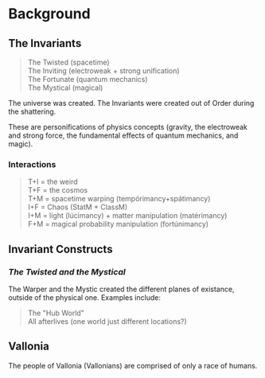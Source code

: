 # **Background**

## **The Invariants**
> The Twisted (spacetime)  
> The Inviting (electroweak + strong unification)  
> The Fortunate (quantum mechanics)  
> The Mystical (magical)  

The universe was created.
The Invariants were created out of Order during the shattering.

These are personifications of physics concepts (gravity, the electroweak and strong force, the fundamental effects of quantum mechanics, and magic).

### **Interactions**
> T+I = the weird  
> T+F = the cosmos  
> T+M = spacetime warping (tempórimancy+spátimancy)  
> I+F = Chaos (StatM + ClassM)  
> I+M = light (lúcimancy) + matter manipulation (matérimancy)  
> F+M = magical probability manipulation (fortúnimancy)  

## **Invariant Constructs**

### *The Twisted and the Mystical*

The Warper and the Mystic created the different planes of existance, outside of the physical one.
Examples include:
> The "Hub World"  
> All afterlives (one world just different locations?)

## **Vallonia**

The people of Vallonia (Vallonians) are comprised of only a race of humans.